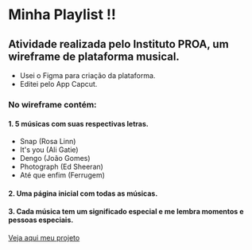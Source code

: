 # Minha Playlist !!
## Atividade realizada pelo Instituto PROA, um wireframe de plataforma musical.

- Usei o Figma para criação da plataforma.
- Editei pelo App Capcut.

### No wireframe contém:

#### 1. 5 músicas com suas respectivas letras.

* Snap (Rosa Linn)
* It's you (Ali Gatie)
* Dengo (João Gomes)
* Photograph (Ed Sheeran)
* Até que enfim (Ferrugem)

#### 2. Uma página inicial com todas as músicas.
#### 3. Cada música tem um significado especial e me lembra momentos e pessoas especiais.


<a href="https://www.figma.com/proto/Pr3tlAkRIAgdUdt01Gaeq4/MINHA-PLAYLIST?node-id=1%3A155&scaling=scale-down&page-id=0%3A1&starting-point-node-id=1%3A383"> Veja aqui meu projeto </a>

